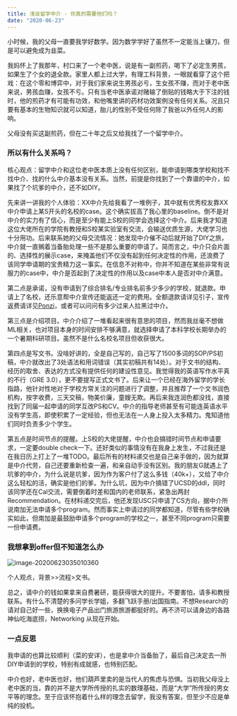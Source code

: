 ```yaml
---
title: 浅谈留学中介 - 你真的需要他们吗？
date: "2020-06-23"
---
```


小时候，我的父母一直要我学好数学。因为数学学好了虽然不一定能当上镰刀，但是可以避免成为韭菜。

我妈怀上了我那年，村口来了一个老中医，说是有一副煎药，喝下了必定生男孩，如果生了个女的退全款。家里人都上过大学，有理工科背景，一眼就看穿了这个把戏：在这个零和博弈中，对于我们家来说生男孩必亏，生女孩不赚，而对于老中医来说，男孩血赚，女孩不亏。只有当老中医承诺对赌输了倒贴的钱略大于下注的钱时，他的煎药才有可能有功效，和他嘴里讲的药材功效案例没有任何关系。况且只要有基本的生物知识就可以知道，胎儿的性别不受任何除了我爸以外任何人的影响。

父母没有买这副煎药，但在二十年之后又给我找了一个留学中介。
<!-- endexcerpt -->
### 所以有什么关系吗？

核心观点：留学中介和这位老中医本质上没有任何区别，能申请到哪类学校和找不找中介、找的什么中介基本没有关系。当然，前提是你找到了一个靠谱的中介，如果找了个坑爹的中介，还不如DIY。

先来讲一讲我的个人体验：XX中介先给我看了一堆例子，其中就有优秀校友靠XX中介申请上某S开头的名校的case。这个确实拔高了我心里的baseline。倒不是对中介的实力有了信心，而是至少有能上S校的同学会选择这个中介。后来我才知道这位大佬所在的学院有教授和S校某实验室有交流，会输送优质生源，大佬学习也十分用功。后来联系她的父母交流情况：她发现中介催不动后就开始了DIY之旅，中介就一直搁着当备胎处理一些不是那么重要的申请了。简而言之，中介只会片面的、选择性的展示case，来掩盖他们不仅没有起到任何决定性的作用，还浪费了该同学申请期的宝贵精力这一事实。在信息不对称中，你并不知道在某些非常有说服力的case中，中介是否起到了决定性的作用以及case中本人是否对中介满意。

第二点是承诺，没有申请到了综合排名/专业排名前多少多少的学校，就退款。申请上了名校，还乐意帮中介宣传还能返还一定的费用。全额退款请详见引子，宣传返费请详见[Ponzi](https://en.wikipedia.org/wiki/Charles_Ponzi)，或者可以问问有多少过来人拉黑过中介。

第三点是介绍项目。中介介绍了一堆看起来很有意思的项目，然而我丝毫不想做ML相关，也对项目本身的时间安排不够满意，就选择申请了本科学校长期举办的一个暑期科研项目。虽然不是什么名校名项目但收获很大。

第四点是写文书。没啥好讲的，全是自己写的，自己写了1500多词的SOP/PS初稿，中介就改出了3处语法和用词错误（其实初稿共有14处）。对于文书的结构、经历的取舍、表达的方式没有提供任何的建设性意见。我觉得我的英语写作水平真的不行（GRE 3.0），更不要提写正式文书了。后来让一个已经在海外留学的学长指路，他针对性地对于学校方常关注的问题进行了调整，并且推荐了一个文书润色机构，按字收费，三天交稿，物美价廉，童嫂无欺。再后来我连润色都没找，直接找到了同届一起申请的同学互改PS和CV。中介的指导老师甚至有可能连英语水平没有学生高，即使积累了一定经验，但也无法在一人身上投入太多精力。鬼知道他们同时负责多少个学生。

第五点是时间节点的提醒。上S校的大佬提醒，中介也会搞错时间节点和申请要求，一定要double check一下。还好类似的事情没有在我身上发生，不过我还是在我日历上打上了一堆TODO。最后所有的材料递交也是自己亲手做的，因为就算是中介代劳，自己还要重新检查一遍，和亲自动手没有区别。我的朋友G就遇上了坑爹的中介，为什么说是坑爹，因为作为客户付了这么多钱（40k+），又给了中介这么轻松的活，确实是他们的爹。为什么坑，因为中介搞错了UCSD的ddl，同时该同学还在Cal交流，需要倒着时差和国内的老师联系，紧急出两封Recommendation。在材料递交完后，他还发现USC只申请了CS方向，据中介所说南加无法申请多个program。然而事实上申请过的同学都知道，尽管有些学校确实如此，但南加是最鼓励申请多个program的学校之一，甚至不同program只需要一份申请费。

### 我想拿到offer但不知道怎么办

![image-20200623035010360](https://i.loli.net/2020/06/23/VJnoW7iIYhmaOgM.png)

个人观点，背景>>流程>文书。

总之，请中介的钱如果拿来自费暑研，能获得很大的提升。不要害怕，请多和教授联系。有什么不清楚的多问学长学姐，多翻飞跃手册/出国指南。不想Research的请对自己好一些，换换电子产品出门旅游旅游都挺好的。再不济可以请身边的各路神仙吃海底捞，Networking 从现在开始。

### 一点反思

我申请的也算比较顺利（菜的安详），也是拿中介当备胎了，最后自己决定去一所DIY申请到的学校，特别有成就感，也特别匹配。

中介也好，老中医也好，他们葫芦里卖的是当代人的焦虑与恐惧。当初我父母没上老中医的当，靠的并不是大学所传授的扎实的数理基础，而是“大学”所传授的男女平等的理念。至于应该怀抱着什么样的理念去留学，我没有答案，但至少不应是单纯的投机。